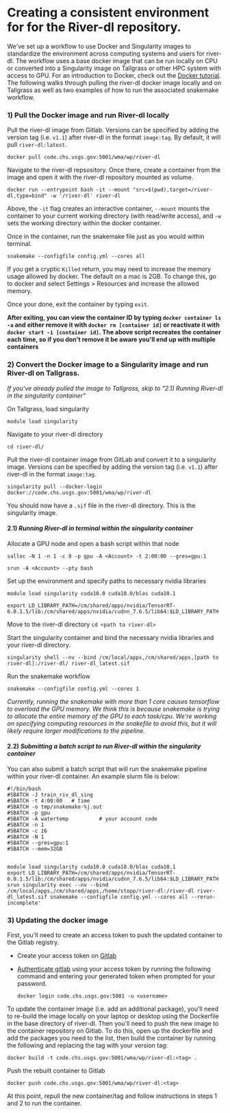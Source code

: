 # Creating a consistent environment for for the River-dl repository.
We've set up a workflow to use Docker and Singularity images to standardize 
the environment across computing systems and users for river-dl.  The workflow uses a base docker image that
can be run locally on CPU or converted into a Singularity image on Tallgrass or other HPC system with access to 
GPU. For an introduction to Docker, check out the [Docker tutorial](https://docs.docker.com/get-started/). The following walks
through pulling the river-dl docker image locally and on Tallgrass as well as two examples of how to run
the associated snakemake workflow.

### 1) Pull the Docker image and run River-dl locally 
Pull the river-dl image from Gitlab. Versions can be specified by
adding the version tag (i.e. `v1.1`) after river-dl in the format `image:tag`.
By default, it will pull `river-dl:latest`.

`docker pull code.chs.usgs.gov:5001/wma/wp/river-dl`

Navigate to the river-dl repsository.  Once there, create a container from the image and open it
with the river-dl repository mounted as volume.

`docker run --entrypoint bash -it --mount "src=$(pwd),target=/river-dl,type=bind" -w '/river-dl' river-dl`

Above, the `-it` flag creates an interactive container, `--mount` mounts the container to your current 
working directory (with read/write access), and `-w` sets the working directory within the docker container.

Once in the container, run the snakemake file just as you would within terminal.

`snakemake --configfile config.yml --cores all`

If you get a cryptic `Killed` return, you may need to increase the memory usage allowed by docker. The
default on a mac is 2GB.  To change this, go to docker and select Settings > Resources and increase the allowed
memory.

Once your done, exit the container  by typing `exit`.

**After exiting, you can view the container ID by typing `docker container ls -a` and either remove it 
with `docker rm [container id]` or reactivate it with `docker start -i [container id]`. The above script recreates
the container each time, so if you don't remove it be aware you'll end up with multiple containers**

### 2) Convert the Docker image to a Singularity image and run River-dl on Tallgrass.

_If you've already pulled the image to Tallgrass, skip to "2.1) Running River-dl in the singularity container"_

On Tallgrass, load singularity

`module load singularity`

Navigate to your river-dl directory

`cd river-dl/`

Pull the river-dl container image from GitLab and convert it to a singularity image. Versions can be specified by
adding the version tag (i.e. `v1.1`) after river-dl in the format `image:tag`.

`singularity pull --docker-login docker://code.chs.usgs.gov:5001/wma/wp/river-dl`

You should now have a `.sif` file in the river-dl directory.  This is the singularity image.

#### 2.1) _Running River-dl in terminal within the singularity container_

Allocate a GPU node and open a bash script within that node

`salloc -N 1 -n 1 -c 8 -p gpu -A <Account> -t 2:00:00 --gres=gpu:1`

`srun -A <Account> --pty bash`

Set up the environment and specify paths to necessary nvidia libraries

`module load singularity cuda10.0 cuda10.0/blas cuda10.1`

`export LD_LIBRARY_PATH=/cm/shared/apps/nvidia/TensorRT-6.0.1.5/lib:/cm/shared/apps/nvidia/cudnn_7.6.5/lib64:$LD_LIBRARY_PATH`

Move to the river-dl directory
`cd <path to river-dl>`

Start the singularity container and bind the necessary nvidia libraries and your river-dl directory.

`singularity shell --nv --bind /cm/local/apps,/cm/shared/apps,[path to river-dl]:/river-dl/ river-dl_latest.sif`

Run the snakemake workflow

`snakemake --configfile config.yml --cores 1`

_Currently, running the snakemake with more than 1 core causes tensorflow to overload the GPU memory.  We think this is because
snakemake is trying to allocate the entire memory of the GPU to each task/cpu. We're working on specifying computing 
resources in the snakefile to avoid this, but it will likely require larger modifications to the pipeline._

#### 2.2) _Submitting a batch script to run River-dl within the singularity container_

You can also submit a batch script that will run the snakemake pipeline within your river-dl container.  An example
slurm file is below:


    #!/bin/bash
    #SBATCH -J train_riv_dl_sing
    #SBATCH -t 4:00:00   # time
    #SBATCH -o tmp/snakemake-%j.out
    #SBATCH -p gpu
    #SBATCH -A watertemp          # your account code
    #SBATCH -n 1
    #SBATCH -c 16
    #SBATCH -N 1
    #SBATCH --gres=gpu:1
    #SBATCH --mem=32GB
        
     
    module load singularity cuda10.0 cuda10.0/blas cuda10.1
    export LD_LIBRARY_PATH=/cm/shared/apps/nvidia/TensorRT-6.0.1.5/lib:/cm/shared/apps/nvidia/cudnn_7.6.5/lib64:$LD_LIBRARY_PATH
    srun singularity exec --nv --bind /cm/local/apps,/cm/shared/apps,/home/stopp/river-dl:/river-dl river-dl_latest.sif snakemake --configfile config.yml --cores all --rerun-incomplete'

### 3) Updating the docker image
First, you'll need to create an access token to push the updated container to the Gitlab registry.
  * Create your access token on [Gitlab](https://code.chs.usgs.gov/-/profile/personal_access_tokens)
  * [Authenticate gitlab](https://docs.gitlab.com/ee/user/packages/container_registry/#authenticate-with-the-container-registry)
    using your access token by running the following command and entering your generated token when
    prompted for your password.
    
    `docker login code.chs.usgs.gov:5001 -u <username>`

To update the container image (i.e. add an additional package), you'll need to re-build the image
locally on your laptop or desktop using the Dockerfile in the base directory of river-dl. Then you'll need to push the new
image to the container repository on Gitlab. To do this, open up the dockerfile and add the packages you need
to the list, then build the container by running the following and replacing the tag with your version
tag: 

`docker build -t code.chs.usgs.gov:5001/wma/wp/river-dl:<tag> .`

Push the rebuilt container to Gitlab

`docker push code.chs.usgs.gov:5001/wma/wp/river-dl:<tag>`

At this point, repull the new container/tag and follow instructions in steps 1 and 2 to run the container.


